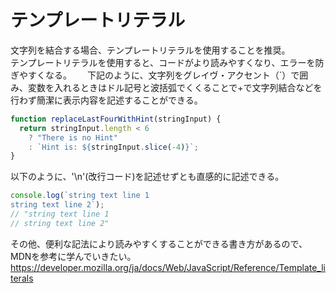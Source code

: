 # テンプレートリテラル
文字列を結合する場合、テンプレートリテラルを使用することを推奨。  
テンプレートリテラルを使用すると、コードがより読みやすくなり、エラーを防ぎやすくなる。　　
下記のように、文字列をグレイヴ・アクセント（`）で囲み、変数を入れるときはドル記号と波括弧でくくることで+で文字列結合などを行わず簡潔に表示内容を記述することができる。
~~~ javascript
function replaceLastFourWithHint(stringInput) {
  return stringInput.length < 6
    ? "There is no Hint"
    : `Hint is: ${stringInput.slice(-4)}`;
}
~~~

以下のように、'\n'(改行コード)を記述せずとも直感的に記述できる。
~~~ javascript
console.log(`string text line 1
string text line 2`);
// "string text line 1
// string text line 2"
~~~

その他、便利な記法により読みやすくすることができる書き方があるので、MDNを参考に学んでいきたい。
https://developer.mozilla.org/ja/docs/Web/JavaScript/Reference/Template_literals
